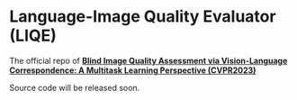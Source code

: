 # Language-Image Quality Evaluator (LIQE)

The official repo of [**Blind Image Quality Assessment via Vision-Language Correspondence: A Multitask Learning Perspective (CVPR2023)**](https://arxiv.org/pdf/2303.14968.pdf) 

Source code will be released soon.
